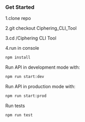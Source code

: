 ### Get Started

1.clone repo

2.git checkout Ciphering_CLI_Tool

3.cd /Ciphering CLI Tool

4.run in console
```bash
npm install
```

Run API in development mode with:
```bash
npm run start:dev
```

Run API in production mode with:
```bash
npm run start:prod
```

Run tests
```bash
npm run test
```
